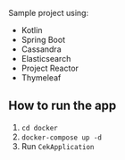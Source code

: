 Sample project using:
- Kotlin
- Spring Boot
- Cassandra 
- Elasticsearch
- Project Reactor
- Thymeleaf 

## How to run the app
1) ```cd docker```
2) ```docker-compose up -d```
3) Run ```CekApplication```
